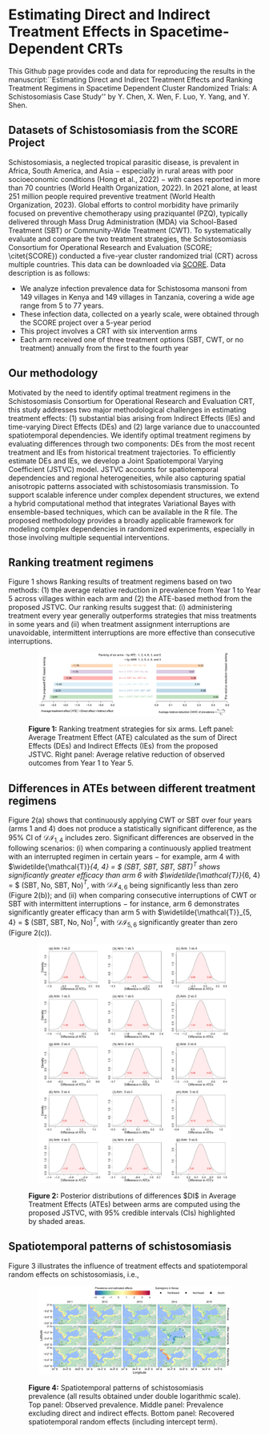 
# Estimating Direct and Indirect Treatment Effects in Spacetime-Dependent CRTs

This Github page provides code and data for reproducing the results in the manuscript:``Estimating Direct and Indirect Treatment Effects and Ranking Treatment Regimens in Spacetime Dependent Cluster Randomized Trials: A Schistosomiasis Case Study'' by Y. Chen, X. Wen, F. Luo, Y. Yang, and Y. Shen. 

## Datasets of Schistosomiasis from the SCORE Project
Schistosomiasis, a neglected tropical parasitic disease, is prevalent in Africa, South America, and Asia − especially in rural areas with poor socioeconomic conditions (Hong et al., 2022) − with cases reported in more than 70 countries (World Health Organization, 2022).  In 2021 alone, at least 251 million people required preventive treatment (World Health Organization, 2023). Global efforts to control morbidity have primarily focused on preventive chemotherapy using praziquantel (PZQ), typically delivered through Mass Drug Administration (MDA) via School-Based Treatment (SBT) or Community-Wide Treatment (CWT). To systematically evaluate and compare the two treatment strategies, the Schistosomiasis Consortium for Operational Research and Evaluation (SCORE; \citet{SCORE}) conducted a five-year cluster randomized trial (CRT) across multiple countries. This data can be downloaded via [SCORE](https://clinepidb.org/ce/app/workspace/analyses/DS_d6a1141fbf/new). Data description is as follows:
- We analyze infection prevalence data for Schistosoma mansoni from 149 villages in Kenya and 149 villages in Tanzania, covering a wide age range from 5 to 77 years.
- These infection data, collected on a yearly scale, were obtained through the SCORE project over a 5-year period
- This project involves a CRT with six intervention arms
- Each arm received one of three treatment options (SBT, CWT, or no treatment) annually from the first to the fourth year

## Our methodology
Motivated by the need to identify optimal treatment regimens in the Schistosomiasis Consortium for Operational Research and Evaluation CRT, this study addresses two major methodological challenges in estimating treatment effects: (1) substantial bias arising from Indirect Effects (IEs) and time-varying Direct Effects (DEs) and (2) large variance due to unaccounted spatiotemporal dependencies. We identify optimal treatment regimens by evaluating differences through two components: DEs from the most recent treatment and IEs from historical treatment trajectories. To efficiently estimate DEs and IEs, we develop a Joint Spatiotemporal Varying Coefficient (JSTVC) model. JSTVC accounts for spatiotemporal dependencies and regional heterogeneities, while also capturing spatial anisotropic patterns associated with schistosomiasis transmission. To support scalable inference under complex dependent structures, we extend a hybrid computational method that integrates Variational Bayes with ensemble-based techniques, which can be available in the R file. The proposed methodology provides a broadly applicable framework for modeling complex dependencies in randomized experiments, especially in those involving multiple sequential interventions.

## Ranking treatment regimens
Figure 1 shows Ranking results of treatment regimens based on two methods: (1) the average relative reduction in prevalence from Year 1 to Year 5 across villages within each arm and (2)  the ATE-based method from the proposed JSTVC. Our ranking results suggest that: (i) administering treatment every year generally outperforms strategies that miss treatments in some years and (ii) when treatment assignment interruptions are unavoidable, intermittent interruptions are more effective than consecutive interruptions.
<figure id="Figure4">
  <p align="center">
  <img src="./figure/Fig4_Ranks.jpg" width="90%" height="70%">
    </p>
  <figcaption>
  <strong>Figure 1:</strong> Ranking treatment strategies for six arms. Left panel: Average Treatment Effect (ATE) calculated as the sum of Direct Effects (DEs) and Indirect Effects (IEs) from the proposed JSTVC. Right panel: Average relative reduction of observed outcomes from Year 1 to Year 5.
  </figcaption>
</figure>

## Differences in ATEs between different treatment regimens
Figure 2(a) shows that continuously applying CWT or SBT over four years (arms 1 and 4) does not produce a statistically significant difference, as the 95\% CI of $\mathcal{DI}_{1, 4}$ includes zero. Significant differences are observed in the following scenarios: (i) when comparing a continuously applied treatment with an interrupted regimen in certain years $-$ for example, arm 4 with $\widetilde{\mathcal{T}}_{4, 4} = $ (SBT, SBT, SBT, SBT)$^T$ shows significantly greater efficacy than arm 6 with $\widetilde{\mathcal{T}}_{6, 4} = $ (SBT, No, SBT, No)$^T$, with $\mathcal{DI}_{4, 6}$ being significantly less than zero (Figure 2(b)); and (ii) when comparing consecutive interruptions of CWT or SBT with intermittent interruptions $-$ for instance, arm 6 demonstrates significantly greater efficacy than arm 5 with $\widetilde{\mathcal{T}}_{5, 4} = $ (SBT, SBT, No, No)$^T$, with $\mathcal{DI}_{5,6}$ significantly greater than zero (Figure 2(c)).
<figure id="Figure4">
  <p align="center">
  <img src="./figure/FigS7_Dist_ATE_all.jpg" width="90%" height="70%">
    </p>
  <figcaption>
  <strong>Figure 2:</strong> Posterior distributions of differences $DI$ in Average Treatment Effects (ATEs) between arms are computed using the proposed JSTVC, with 95% credible intervals (CIs) highlighted by shaded areas.
  </figcaption>
</figure>

## Spatiotemporal patterns of schistosomiasis
Figure 3 illustrates the influence of treatment effects and spatiotemporal random effects on schistosomiasis, i.e.,
<figure id="Figure4">
  <p align="center">
  <img src="./figure/Fig6_Kenya_Wts.jpg" width="90%" height="70%">
    </p>
  <figcaption>
  <strong>Figure 4:</strong> Spatiotemporal patterns of schistosomiasis prevalence (all results obtained under double logarithmic scale). Top panel: Observed prevalence. Middle panel: Prevalence excluding direct and indirect effects. Bottom panel: Recovered spatiotemporal random effects (including intercept term).
  </figcaption>
</figure>
